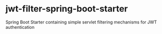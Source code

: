 # jwt-filter-spring-boot-starter
Spring Boot Starter containing simple servlet filtering mechanisms for JWT authentication
